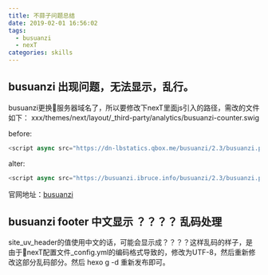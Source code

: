 ```yaml
---
title: 不蒜子问题总结
date: 2019-02-01 16:56:02
tags:
  - busuanzi
  - nexT
categories: skills
---
```

## busuanzi 出现问题，无法显示，乱行。
   busuanzi更换服务器域名了，所以要修改下nexT里面js引入的路径，需改的文件如下：
   xxx/themes/next/layout/_third-party/analytics/busuanzi-counter.swig
   
   before:
   ```javascript
   <script async src="https://dn-lbstatics.qbox.me/busuanzi/2.3/busuanzi.pure.mini.js"></script>
   ```
   alter:
   ```javascript
   <script async src="https://busuanzi.ibruce.info/busuanzi/2.3/busuanzi.pure.mini.js"></script>
   ```

   官网地址：[busuanzi](http://ibruce.info/2015/04/04/busuanzi/)
## busuanzi footer 中文显示 ？？？？ 乱码处理
   site_uv_header的值使用中文的话，可能会显示成？？？？这样乱码的样子，是由于nexT配置文件_config.yml的编码格式导致的，修改为UTF-8，然后重新修改这部分乱码部分。然后 hexo g -d 重新发布即可。